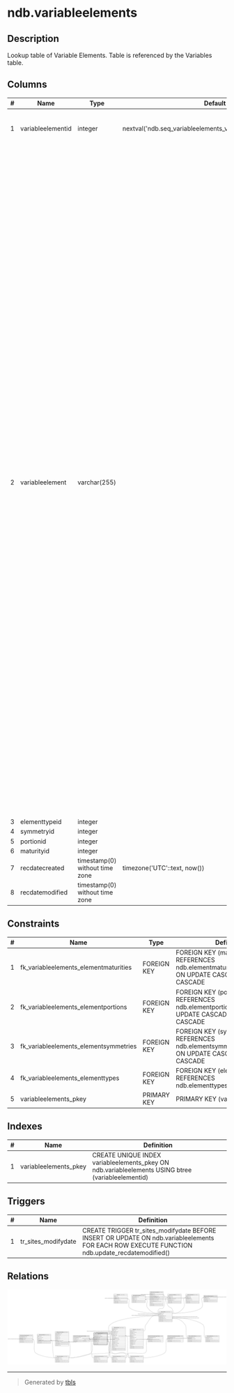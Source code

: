 # ndb.variableelements

## Description

Lookup table of Variable Elements. Table is referenced by the Variables table.

## Columns

| # | Name              | Type                           | Default                                                         | Nullable | Children                          | Parents                                           | Comment                                                                                                                                                                                                                                                                                                                                                                                                                                                                                                                                                                                                                                                                                                                                                                                                                                                                                                                                                                |
| - | ----------------- | ------------------------------ | --------------------------------------------------------------- | -------- | --------------------------------- | ------------------------------------------------- | ---------------------------------------------------------------------------------------------------------------------------------------------------------------------------------------------------------------------------------------------------------------------------------------------------------------------------------------------------------------------------------------------------------------------------------------------------------------------------------------------------------------------------------------------------------------------------------------------------------------------------------------------------------------------------------------------------------------------------------------------------------------------------------------------------------------------------------------------------------------------------------------------------------------------------------------------------------------------- |
| 1 | variableelementid | integer                        | nextval('ndb.seq_variableelements_variableelementid'::regclass) | false    | [ndb.variables](ndb.variables.md) |                                                   | An arbitrary Variable Element identification number.                                                                                                                                                                                                                                                                                                                                                                                                                                                                                                                                                                                                                                                                                                                                                                                                                                                                                                                   |
| 2 | variableelement   | varchar(255)                   |                                                                 | true     |                                   |                                                   | The element, part, or organ of the taxon identified. For plants, these include pollen, spores, and various macrofossil organs, such as «seed», «twig», «cone», and «cone bract». Thus, Betula pollen and Betula seeds are two different Variables. For mammals, Elements include the bone or tooth identified, e.g. «tibia». «tibia, distal, left», «M2, lower, left». Some more unusual elements are Neotoma fecal pellets and Erethizon dorsata quills. If no element is indicated for mammalian fauna, then the genric element «bone/tooth» is assigned. Elements were not assigned in FAUNMAP, so all Variables ingested from FAUNMAP were assigned the «bone/tooth» element. Physical Variables may also have elements. For example, the Loss-on-ignition Variables have «Loss-on-ignition» as a Taxon, and temperature of analysis as an element, e.g. «500°C», «900°C». Charcoal Variables have the size fragments as elements, e.g. «75-100 µm», «100-125 µm». |
| 3 | elementtypeid     | integer                        |                                                                 | true     |                                   | [ndb.elementtypes](ndb.elementtypes.md)           |                                                                                                                                                                                                                                                                                                                                                                                                                                                                                                                                                                                                                                                                                                                                                                                                                                                                                                                                                                        |
| 4 | symmetryid        | integer                        |                                                                 | true     |                                   | [ndb.elementsymmetries](ndb.elementsymmetries.md) |                                                                                                                                                                                                                                                                                                                                                                                                                                                                                                                                                                                                                                                                                                                                                                                                                                                                                                                                                                        |
| 5 | portionid         | integer                        |                                                                 | true     |                                   | [ndb.elementportions](ndb.elementportions.md)     |                                                                                                                                                                                                                                                                                                                                                                                                                                                                                                                                                                                                                                                                                                                                                                                                                                                                                                                                                                        |
| 6 | maturityid        | integer                        |                                                                 | true     |                                   | [ndb.elementmaturities](ndb.elementmaturities.md) |                                                                                                                                                                                                                                                                                                                                                                                                                                                                                                                                                                                                                                                                                                                                                                                                                                                                                                                                                                        |
| 7 | recdatecreated    | timestamp(0) without time zone | timezone('UTC'::text, now())                                    | false    |                                   |                                                   |                                                                                                                                                                                                                                                                                                                                                                                                                                                                                                                                                                                                                                                                                                                                                                                                                                                                                                                                                                        |
| 8 | recdatemodified   | timestamp(0) without time zone |                                                                 | false    |                                   |                                                   |                                                                                                                                                                                                                                                                                                                                                                                                                                                                                                                                                                                                                                                                                                                                                                                                                                                                                                                                                                        |

## Constraints

| # | Name                                  | Type        | Definition                                                                                                |
| - | ------------------------------------- | ----------- | --------------------------------------------------------------------------------------------------------- |
| 1 | fk_variableelements_elementmaturities | FOREIGN KEY | FOREIGN KEY (maturityid) REFERENCES ndb.elementmaturities(maturityid) ON UPDATE CASCADE ON DELETE CASCADE |
| 2 | fk_variableelements_elementportions   | FOREIGN KEY | FOREIGN KEY (portionid) REFERENCES ndb.elementportions(portionid) ON UPDATE CASCADE ON DELETE CASCADE     |
| 3 | fk_variableelements_elementsymmetries | FOREIGN KEY | FOREIGN KEY (symmetryid) REFERENCES ndb.elementsymmetries(symmetryid) ON UPDATE CASCADE ON DELETE CASCADE |
| 4 | fk_variableelements_elementtypes      | FOREIGN KEY | FOREIGN KEY (elementtypeid) REFERENCES ndb.elementtypes(elementtypeid)                                    |
| 5 | variableelements_pkey                 | PRIMARY KEY | PRIMARY KEY (variableelementid)                                                                           |

## Indexes

| # | Name                  | Definition                                                                                        |
| - | --------------------- | ------------------------------------------------------------------------------------------------- |
| 1 | variableelements_pkey | CREATE UNIQUE INDEX variableelements_pkey ON ndb.variableelements USING btree (variableelementid) |

## Triggers

| # | Name                | Definition                                                                                                                                    |
| - | ------------------- | --------------------------------------------------------------------------------------------------------------------------------------------- |
| 1 | tr_sites_modifydate | CREATE TRIGGER tr_sites_modifydate BEFORE INSERT OR UPDATE ON ndb.variableelements FOR EACH ROW EXECUTE FUNCTION ndb.update_recdatemodified() |

## Relations

![er](ndb.variableelements.svg)

---

> Generated by [tbls](https://github.com/k1LoW/tbls)